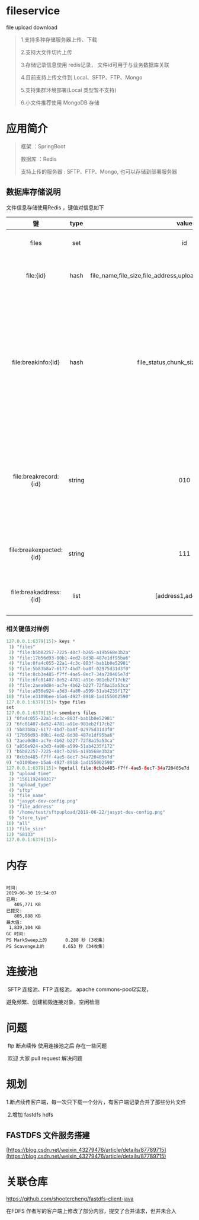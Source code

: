 # fileservice
file upload download

> 1.支持多种存储服务器上传、下载 
>
> 2.支持大文件切片上传
>
> 3.存储记录信息使用 redis记录， 文件id可用于与业务数据库关联
>
> 4.目前支持上传文件到 Local、SFTP、FTP、Mongo
>
> 5.支持集群环境部署(Local 类型暂不支持)
>
> 6.小文件推荐使用 MongoDB 存储



# 应用简介



>框架  ：SpringBoot 
>
>数据库 ：Redis
>
>支持上传的服务器 :  SFTP、FTP、Mongo, 也可以存储到部署服务器



##   数据库存储说明

文件信息存储使用Redis ，键值对信息如下

| 键    | type | value      | 说明       |
| :---: | :--: | :----------------: | :--------: |
| files | set  | id | 存储文件id |
|file:{id}|hash|file_name,file_size,file_address,upload_type,upload_time,store_type|存储文件详细信息|
|file:breakinfo:{id}|hash|file_status,chunk_size,chunk_num|存储断点上传信息，切片大小，是否已上传完成.一共有多少块|
|file:breakrecord:{id}|string|010|存储上传块记录，0代表未上传，1代表已上传|
|file:breakexpected:{id}|string|111|存储数据块校验结果|
|file:breakaddress:{id}|list|[address1,address2]|存储切片上传地址|

###  相关键值对样例

```java
127.0.0.1:6379[15]> keys *
 1) "files"
 2) "file:b5b82257-7225-40c7-b265-a19b568e3b2a"
 3) "file:17b56d93-00b1-4ed2-8d38-487e1df95ba6"
 4) "file:0fa4c055-22a1-4c3c-883f-bab1b0e52981"
 5) "file:5b83b8a7-6177-4bd7-ba8f-02975d31d3f0"
 6) "file:8cb3e485-f7ff-4ae5-8ec7-34a720405e7d"
 7) "file:6fc01407-8e52-4781-a91e-981eb2f17cb2"
 8) "file:2aea0d84-ac7e-4b62-b227-72f8a15a53ca"
 9) "file:a856e924-a3d3-4a80-a599-51ab4235f172"
10) "file:e3109bee-b5a6-4927-8918-1ad155002590"
127.0.0.1:6379[15]> type files
set
127.0.0.1:6379[15]> smembers files
1) "0fa4c055-22a1-4c3c-883f-bab1b0e52981"
2) "6fc01407-8e52-4781-a91e-981eb2f17cb2"
3) "5b83b8a7-6177-4bd7-ba8f-02975d31d3f0"
4) "17b56d93-00b1-4ed2-8d38-487e1df95ba6"
5) "2aea0d84-ac7e-4b62-b227-72f8a15a53ca"
6) "a856e924-a3d3-4a80-a599-51ab4235f172"
7) "b5b82257-7225-40c7-b265-a19b568e3b2a"
8) "8cb3e485-f7ff-4ae5-8ec7-34a720405e7d"
9) "e3109bee-b5a6-4927-8918-1ad155002590"
127.0.0.1:6379[15]> hgetall file:8cb3e485-f7ff-4ae5-8ec7-34a720405e7d
 1) "upload_time"
 2) "1561192490317"
 3) "upload_type"
 4) "sftp"
 5) "file_name"
 6) "jasypt-dev-config.png"
 7) "file_address"
 8) "/home/test/sftpupload/2019-06-22/jasypt-dev-config.png"
 9) "store_type"
10) "all"
11) "file_size"
12) "58133"
127.0.0.1:6379[15]>   

```


# 内存

```

时间: 
2019-06-30 19:54:07
已用: 
   405,771 KB
已提交: 
   805,888 KB
最大值: 
 1,839,104 KB
GC 时间: 
PS MarkSweep上的       0.288 秒 (3收集)
PS Scavenge上的       0.653 秒 (34收集)
```

# 连接池

​       SFTP 连接池、FTP 连接池， apache commons-pool2实现，

避免频繁、创建销毁连接对象，空闲检测



#  问题

​	ftp 断点续传 使用连接池之后 存在一些问题

​	欢迎 大家 pull request 解决问题



# 规划

​      1.断点续传客户端，每一次只下载一个分片，有客户端记录合并了那些分片文件

​      2.增加 fastdfs  hdfs

## FASTDFS 文件服务搭建
[https://blog.csdn.net/weixin_43279476/article/details/87789715](https://blog.csdn.net/weixin_43279476/article/details/87789715)



#  关联仓库

https://github.com/shootercheng/fastdfs-client-java

在FDFS 作者写的客户端上修改了部分内容，提交了合并请求，但并未合入